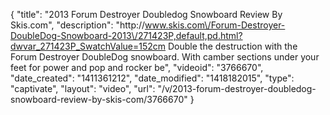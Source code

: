 {
    "title": "2013 Forum Destroyer Doubledog Snowboard Review By Skis.com",
    "description": "http:\/\/www.skis.com\/Forum-Destroyer-DoubleDog-Snowboard-2013\/271423P,default,pd.html?dwvar_271423P_SwatchValue=152cm  Double the destruction with the Forum Destroyer DoubleDog snowboard. With camber sections under your feet for power and pop and rocker be",
    "videoid": "3766670",
    "date_created": "1411361212",
    "date_modified": "1418182015",
    "type": "captivate",
    "layout": "video",
    "url": "\/v\/2013-forum-destroyer-doubledog-snowboard-review-by-skis-com\/3766670"
}